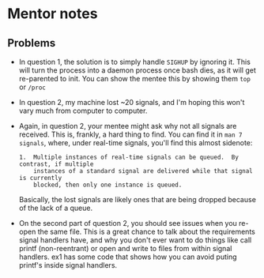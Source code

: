 # Mentor notes

## Problems

- In question 1, the solution is to simply handle `SIGHUP` by ignoring it. This will
  turn the process into a daemon process once bash dies, as it will get re-parented to
  init. You can show the mentee this by showing them `top` or `/proc`

- In question 2, my machine lost ~20 signals, and I'm hoping this won't vary much from
  computer to computer.

- Again, in question 2, your mentee might ask why not all signals are received. This
  is, frankly, a hard thing to find. You can find it in `man 7 signals`, where, under
  real-time signals, you'll find this almost sidenote:
  ```
  1.  Multiple instances of real-time signals can be queued.  By contrast, if multiple
      instances of a standard signal are delivered while that signal is currently
      blocked, then only one instance is queued.
  ```
  Basically, the lost signals are likely ones that are being dropped because of the
  lack of a queue.

- On the second part of question 2, you should see issues when you re-open the same
  file. This is a great chance to talk about the requirements signal handlers have, and
  why you don't ever want to do things like call printf (non-reentrant) or open and
  write to files from within signal handlers. ex1 has some code that shows how you can
  avoid puting printf's inside signal handlers.
